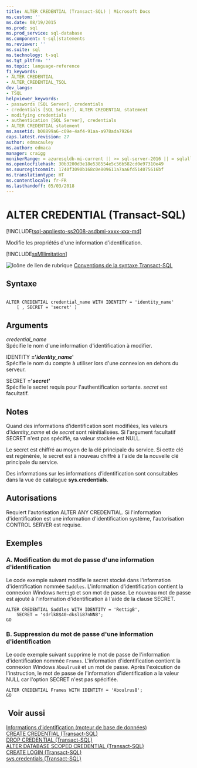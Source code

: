 ```yaml
---
title: ALTER CREDENTIAL (Transact-SQL) | Microsoft Docs
ms.custom: ''
ms.date: 08/19/2015
ms.prod: sql
ms.prod_service: sql-database
ms.component: t-sql|statements
ms.reviewer: ''
ms.suite: sql
ms.technology: t-sql
ms.tgt_pltfrm: ''
ms.topic: language-reference
f1_keywords:
- ALTER CREDENTIAL
- ALTER_CREDENTIAL_TSQL
dev_langs:
- TSQL
helpviewer_keywords:
- passwords [SQL Server], credentials
- credentials [SQL Server], ALTER CREDENTIAL statement
- modifying credentials
- authentication [SQL Server], credentials
- ALTER CREDENTIAL statement
ms.assetid: b08899a6-c09e-4af4-91aa-a978ada79264
caps.latest.revision: 27
author: edmacauley
ms.author: edmaca
manager: craigg
monikerRange: = azuresqldb-mi-current || >= sql-server-2016 || = sqlallproducts-allversions
ms.openlocfilehash: 30b3200d3e18e538554e5c56b582cd0e97310e49
ms.sourcegitcommit: 1740f3090b168c0e809611a7aa6fd514075616bf
ms.translationtype: HT
ms.contentlocale: fr-FR
ms.lasthandoff: 05/03/2018
---
```

# <a name="alter-credential-transact-sql"></a>ALTER CREDENTIAL (Transact-SQL)
[!INCLUDE[tsql-appliesto-ss2008-asdbmi-xxxx-xxx-md](../../includes/tsql-appliesto-ss2008-asdbmi-xxxx-xxx-md.md)]

  Modifie les propriétés d'une information d'identification.  

[!INCLUDE[ssMIlimitation](../../includes/sql-db-mi-limitation.md)]

 ![Icône de lien de rubrique](../../database-engine/configure-windows/media/topic-link.gif "Icône lien de rubrique") [Conventions de la syntaxe Transact-SQL](../../t-sql/language-elements/transact-sql-syntax-conventions-transact-sql.md)  
  
## <a name="syntax"></a>Syntaxe  
  
```  
  
ALTER CREDENTIAL credential_name WITH IDENTITY = 'identity_name'  
    [ , SECRET = 'secret' ]  
```  
  
## <a name="arguments"></a>Arguments  
 *credential_name*  
 Spécifie le nom d'une information d'identification à modifier.  
  
 IDENTITY **='***identity_name***'**  
 Spécifie le nom du compte à utiliser lors d'une connexion en dehors du serveur.  
  
 SECRET **='***secret***'**  
 Spécifie le secret requis pour l'authentification sortante. *secret* est facultatif.  
  
## <a name="remarks"></a>Notes   
 Quand des informations d’identification sont modifiées, les valeurs d’*identity_name* et de *secret* sont réinitialisées. Si l'argument facultatif SECRET n'est pas spécifié, sa valeur stockée est NULL.  
  
 Le secret est chiffré au moyen de la clé principale du service. Si cette clé est regénérée, le secret est à nouveau chiffré à l'aide de la nouvelle clé principale du service.  
  
 Des informations sur les informations d’identification sont consultables dans la vue de catalogue **sys.credentials**.  
  
## <a name="permissions"></a>Autorisations  
 Requiert l'autorisation ALTER ANY CREDENTIAL. Si l'information d'identification est une information d'identification système, l'autorisation CONTROL SERVER est requise.  
  
## <a name="examples"></a>Exemples  
  
### <a name="a-changing-the-password-of-a-credential"></a>A. Modification du mot de passe d'une information d'identification  
 Le code exemple suivant modifie le secret stocké dans l'information d'identification nommée `Saddles`. L'information d'identification contient la connexion Windows `RettigB` et son mot de passe. Le nouveau mot de passe est ajouté à l'information d'identification à l'aide de la clause SECRET.  
  
```  
ALTER CREDENTIAL Saddles WITH IDENTITY = 'RettigB',   
    SECRET = 'sdrlk8$40-dksli87nNN8';  
GO  
```  
  
### <a name="b-removing-the-password-from-a-credential"></a>B. Suppression du mot de passe d'une information d'identification  
 Le code exemple suivant supprime le mot de passe de l'information d'identification nommée `Frames`. L'information d'identification contient la connexion Windows `Aboulrus8` et un mot de passe. Après l'exécution de l'instruction, le mot de passe de l'information d'identification a la valeur NULL car l'option SECRET n'est pas spécifiée.  
  
```  
ALTER CREDENTIAL Frames WITH IDENTITY = 'Aboulrus8';  
GO  
```  
  
## <a name="see-also"></a> Voir aussi  
 [Informations d’identification &#40;moteur de base de données&#41;](../../relational-databases/security/authentication-access/credentials-database-engine.md)   
 [CREATE CREDENTIAL &#40;Transact-SQL&#41;](../../t-sql/statements/create-credential-transact-sql.md)   
 [DROP CREDENTIAL &#40;Transact-SQL&#41;](../../t-sql/statements/drop-credential-transact-sql.md)   
 [ALTER DATABASE SCOPED CREDENTIAL &#40;Transact-SQL&#41;](../../t-sql/statements/alter-database-scoped-credential-transact-sql.md)   
 [CREATE LOGIN &#40;Transact-SQL&#41;](../../t-sql/statements/create-login-transact-sql.md)   
 [sys.credentials &#40;Transact-SQL&#41;](../../relational-databases/system-catalog-views/sys-credentials-transact-sql.md)  
  
  

